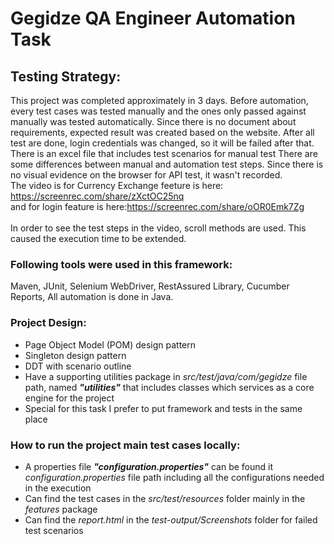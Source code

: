 # Gegidze QA Engineer Automation Task
## Testing Strategy:
This project was completed approximately in 3 days.
Before automation, every test cases was tested manually and the ones only passed 
against manually was tested automatically. Since there is no document about requirements, 
expected result was created based on the website. After all test are done, 
login credentials was changed, so it will be failed after that. 
There is an excel file that includes test scenarios for manual test
There are some differences between manual and automation test steps.
Since there is no visual evidence on the browser for API test, it wasn't recorded. 
</br>The video is for Currency Exchange feeture is here: https://screenrec.com/share/zXctOC25nq 
</br>and for login feature is here:https://screenrec.com/share/oOR0Emk7Zg 
</br> </br> In order to see the test steps in the video, scroll methods are used. 
This caused the execution time to be extended.



### Following tools were used in this framework:
Maven, JUnit, Selenium WebDriver, RestAssured Library, Cucumber Reports,
All automation is done in Java.


### Project Design:
* Page Object Model (POM) design pattern
* Singleton design pattern
* DDT with scenario outline
* Have a supporting utilities package in *src/test/java/com/gegidze* file path, named ***"utilities"*** that includes classes which services as a core engine for the project
* Special for this task I prefer to put framework and tests in the same place

### How to run the project main test cases locally:
* A properties file ***"configuration.properties"*** can be found it *configuration.properties* file path including all the configurations needed in the execution
* Can find the test cases in the *src/test/resources* folder mainly in the *features* package
* Can find the *report.html* in the *test-output/Screenshots* folder for failed test scenarios

